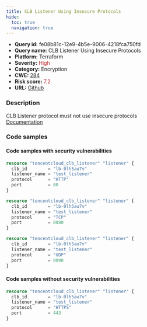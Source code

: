 ```yaml
---
title: CLB Listener Using Insecure Protocols
hide:
  toc: true
  navigation: true
---
```


<style>
  .highlight .hll {
    background-color: #ff171742;
  }
  .md-content {
    max-width: 1100px;
    margin: 0 auto;
  }
</style>

-   **Query id:** fe08b81c-12e9-4b5e-9006-4218fca750fd
-   **Query name:** CLB Listener Using Insecure Protocols
-   **Platform:** Terraform
-   **Severity:** <span style="color:#bb2124">High</span>
-   **Category:** Encryption
-   **CWE:** <a href="https://cwe.mitre.org/data/definitions/284.html" onclick="newWindowOpenerSafe(event, 'https://cwe.mitre.org/data/definitions/284.html')">284</a>
-   **Risk score:** <span style="color:#bb2124">7.2</span>
-   **URL:** [Github](https://github.com/Checkmarx/kics/tree/master/assets/queries/terraform/tencentcloud/clb_listener_using_insecure_protocols)

### Description
CLB Listener protocol must not use insecure protocols<br>
[Documentation](https://registry.terraform.io/providers/tencentcloudstack/tencentcloud/latest/docs/resources/clb_listener#protocol)

### Code samples
#### Code samples with security vulnerabilities
```tf title="Positive test num. 1 - tf file" hl_lines="4"
resource "tencentcloud_clb_listener" "listener" {
  clb_id        = "lb-0lh5au7v"
  listener_name = "test_listener"
  protocol      = "HTTP"
  port          = 80
}

```
```tf title="Positive test num. 2 - tf file" hl_lines="4"
resource "tencentcloud_clb_listener" "listener" {
  clb_id        = "lb-0lh5au7v"
  listener_name = "test_listener"
  protocol      = "TCP"
  port          = 8080
}

```
```tf title="Positive test num. 3 - tf file" hl_lines="4"
resource "tencentcloud_clb_listener" "listener" {
  clb_id        = "lb-0lh5au7v"
  listener_name = "test_listener"
  protocol      = "UDP"
  port          = 8090
}

```


#### Code samples without security vulnerabilities
```tf title="Negative test num. 1 - tf file"
resource "tencentcloud_clb_listener" "listener" {
  clb_id        = "lb-0lh5au7v"
  listener_name = "test_listener"
  protocol      = "HTTPS"
  port          = 443
}

```

